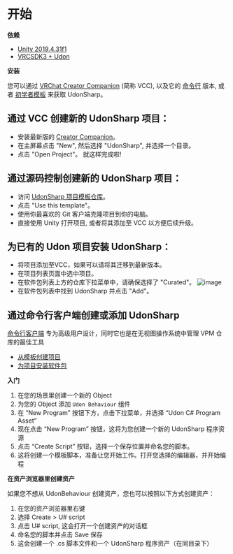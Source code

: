 # 开始

**依赖**
- [Unity 2019.4.31f1](https://unity3d.com/get-unity/download/archive)
- [VRCSDK3 + Udon](https://vrchat.com/home/download)

**安装**

您可以通过 [VRChat Creator Companion](https://vcc.docs.vrchat.com/) (简称 VCC), 以及它的 [命令行](https://vcc.docs.vrchat.com/vpm/cli/) 版本, 或者 [初学者模板](https://github.com/vrchat-community/template-udonsharp) 来获取 UdonSharp。

## 通过 VCC 创建新的 UdonSharp 项目：
- 安装最新版的 [Creator Companion](https://vrchat.com/home/download)。
- 在主屏幕点击 "New", 然后选择 "UdonSharp", 并选择一个目录。
- 点击 "Open Project"。 就这样完成啦!

## 通过源码控制创建新的 UdonSharp 项目：
- 访问 [UdonSharp 项目模板仓库](https://github.com/vrchat-community/template-udonsharp)。
- 点击 "Use this template"。
- 使用你最喜欢的 Git 客户端克隆项目到你的电脑。
- 直接使用 Unity 打开项目, 或者将其添加至 VCC 以方便后续升级。

## 为已有的 Udon 项目安装 UdonSharp：
- 将项目添加至VCC，如果可以请将其迁移到最新版本。
- 在项目列表页面中选中项目。
- 在软件包列表上方的仓库下拉菜单中，请确保选择了 "Curated"。
![image](/udonsharp.docs.vrchat.com/images/repos-official-curated.png)
- 在软件包列表中找到 UdonSharp 并点击 "Add"。


## 通过命令行客户端创建或添加 UdonSharp
[命令行客户端](https://vcc.docs.vrchat.com/vpm/cli/) 专为高级用户设计，同时它也是在无视图操作系统中管理 VPM 仓库的最佳工具
- [从模板创建项目](https://vcc.docs.vrchat.com/vpm/cli/#new)
- [为项目安装软件包](https://vcc.docs.vrchat.com/vpm/cli/#add-package)

**入门**

1. 在您的场景里创建一个新的 Object
2. 为您的 Object 添加 `Udon Behaviour` 组件
3. 在 “New Program” 按钮下方，点击下拉菜单，并选择 “Udon C# Program Asset”
4. 现在点击 “New Program” 按钮，这将为您创建一个新的 UdonSharp 程序资源
5. 点击 “Create Script” 按钮，选择一个保存位置并命名您的脚本。
6. 这将创建一个模板脚本，准备让您开始工作。打开您选择的编辑器，并开始编程

**在资产浏览器里创建资产**

如果您不想从 UdonBehaviour 创建资产，您也可以按照以下方式创建资产：
1. 在您的资产浏览器里右键
2. 选择 Create > U# script
3. 点击 U# script, 这会打开一个创建资产的对话框
4. 命名您的脚本并点击 Save 保存
5. 这会创建一个 .cs 脚本文件和一个 UdonSharp 程序资产（在同目录下）
